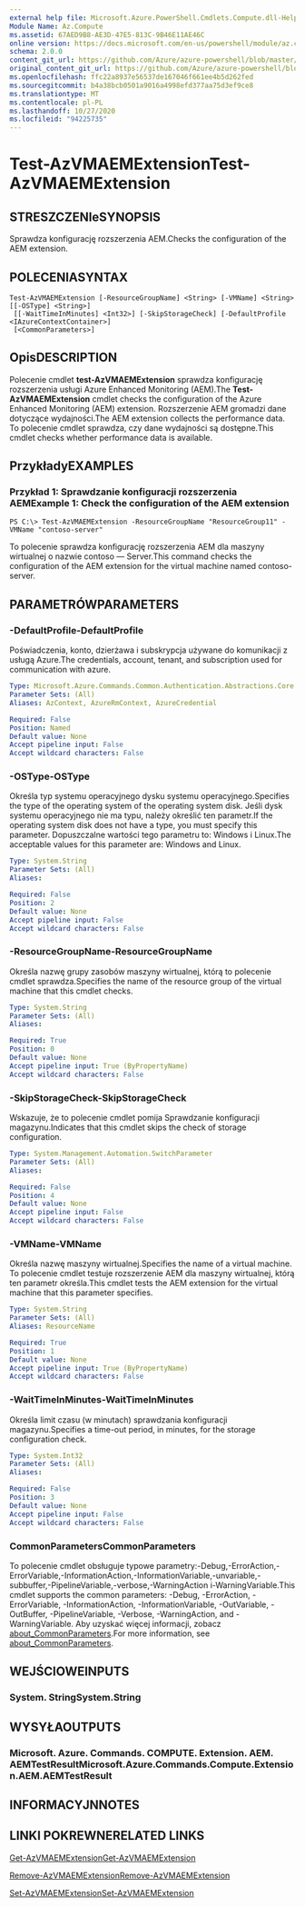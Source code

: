 ```yaml
---
external help file: Microsoft.Azure.PowerShell.Cmdlets.Compute.dll-Help.xml
Module Name: Az.Compute
ms.assetid: 67AED9B8-AE3D-47E5-813C-9B46E11AE46C
online version: https://docs.microsoft.com/en-us/powershell/module/az.compute/test-azvmaemextension
schema: 2.0.0
content_git_url: https://github.com/Azure/azure-powershell/blob/master/src/Compute/Compute/help/Test-AzVMAEMExtension.md
original_content_git_url: https://github.com/Azure/azure-powershell/blob/master/src/Compute/Compute/help/Test-AzVMAEMExtension.md
ms.openlocfilehash: ffc22a8937e56537de167046f661ee4b5d262fed
ms.sourcegitcommit: b4a38bcb0501a9016a4998efd377aa75d3ef9ce8
ms.translationtype: MT
ms.contentlocale: pl-PL
ms.lasthandoff: 10/27/2020
ms.locfileid: "94225735"
---
```

# <span data-ttu-id="8f03a-101">Test-AzVMAEMExtension</span><span class="sxs-lookup"><span data-stu-id="8f03a-101">Test-AzVMAEMExtension</span></span>

## <span data-ttu-id="8f03a-102">STRESZCZENIe</span><span class="sxs-lookup"><span data-stu-id="8f03a-102">SYNOPSIS</span></span>
<span data-ttu-id="8f03a-103">Sprawdza konfigurację rozszerzenia AEM.</span><span class="sxs-lookup"><span data-stu-id="8f03a-103">Checks the configuration of the AEM extension.</span></span>

## <span data-ttu-id="8f03a-104">POLECENIA</span><span class="sxs-lookup"><span data-stu-id="8f03a-104">SYNTAX</span></span>

```
Test-AzVMAEMExtension [-ResourceGroupName] <String> [-VMName] <String> [[-OSType] <String>]
 [[-WaitTimeInMinutes] <Int32>] [-SkipStorageCheck] [-DefaultProfile <IAzureContextContainer>]
 [<CommonParameters>]
```

## <span data-ttu-id="8f03a-105">Opis</span><span class="sxs-lookup"><span data-stu-id="8f03a-105">DESCRIPTION</span></span>
<span data-ttu-id="8f03a-106">Polecenie cmdlet **test-AzVMAEMExtension** sprawdza konfigurację rozszerzenia usługi Azure Enhanced Monitoring (AEM).</span><span class="sxs-lookup"><span data-stu-id="8f03a-106">The **Test-AzVMAEMExtension** cmdlet checks the configuration of the Azure Enhanced Monitoring (AEM) extension.</span></span>
<span data-ttu-id="8f03a-107">Rozszerzenie AEM gromadzi dane dotyczące wydajności.</span><span class="sxs-lookup"><span data-stu-id="8f03a-107">The AEM extension collects the performance data.</span></span>
<span data-ttu-id="8f03a-108">To polecenie cmdlet sprawdza, czy dane wydajności są dostępne.</span><span class="sxs-lookup"><span data-stu-id="8f03a-108">This cmdlet checks whether performance data is available.</span></span>

## <span data-ttu-id="8f03a-109">Przykłady</span><span class="sxs-lookup"><span data-stu-id="8f03a-109">EXAMPLES</span></span>

### <span data-ttu-id="8f03a-110">Przykład 1: Sprawdzanie konfiguracji rozszerzenia AEM</span><span class="sxs-lookup"><span data-stu-id="8f03a-110">Example 1: Check the configuration of the AEM extension</span></span>
```
PS C:\> Test-AzVMAEMExtension -ResourceGroupName "ResourceGroup11" -VMName "contoso-server"
```

<span data-ttu-id="8f03a-111">To polecenie sprawdza konfigurację rozszerzenia AEM dla maszyny wirtualnej o nazwie contoso — Server.</span><span class="sxs-lookup"><span data-stu-id="8f03a-111">This command checks the configuration of the AEM extension for the virtual machine named contoso-server.</span></span>

## <span data-ttu-id="8f03a-112">PARAMETRÓW</span><span class="sxs-lookup"><span data-stu-id="8f03a-112">PARAMETERS</span></span>

### <span data-ttu-id="8f03a-113">-DefaultProfile</span><span class="sxs-lookup"><span data-stu-id="8f03a-113">-DefaultProfile</span></span>
<span data-ttu-id="8f03a-114">Poświadczenia, konto, dzierżawa i subskrypcja używane do komunikacji z usługą Azure.</span><span class="sxs-lookup"><span data-stu-id="8f03a-114">The credentials, account, tenant, and subscription used for communication with azure.</span></span>

```yaml
Type: Microsoft.Azure.Commands.Common.Authentication.Abstractions.Core.IAzureContextContainer
Parameter Sets: (All)
Aliases: AzContext, AzureRmContext, AzureCredential

Required: False
Position: Named
Default value: None
Accept pipeline input: False
Accept wildcard characters: False
```

### <span data-ttu-id="8f03a-115">-OSType</span><span class="sxs-lookup"><span data-stu-id="8f03a-115">-OSType</span></span>
<span data-ttu-id="8f03a-116">Określa typ systemu operacyjnego dysku systemu operacyjnego.</span><span class="sxs-lookup"><span data-stu-id="8f03a-116">Specifies the type of the operating system of the operating system disk.</span></span>
<span data-ttu-id="8f03a-117">Jeśli dysk systemu operacyjnego nie ma typu, należy określić ten parametr.</span><span class="sxs-lookup"><span data-stu-id="8f03a-117">If the operating system disk does not have a type, you must specify this parameter.</span></span>
<span data-ttu-id="8f03a-118">Dopuszczalne wartości tego parametru to: Windows i Linux.</span><span class="sxs-lookup"><span data-stu-id="8f03a-118">The acceptable values for this parameter are: Windows and Linux.</span></span>

```yaml
Type: System.String
Parameter Sets: (All)
Aliases:

Required: False
Position: 2
Default value: None
Accept pipeline input: False
Accept wildcard characters: False
```

### <span data-ttu-id="8f03a-119">-ResourceGroupName</span><span class="sxs-lookup"><span data-stu-id="8f03a-119">-ResourceGroupName</span></span>
<span data-ttu-id="8f03a-120">Określa nazwę grupy zasobów maszyny wirtualnej, którą to polecenie cmdlet sprawdza.</span><span class="sxs-lookup"><span data-stu-id="8f03a-120">Specifies the name of the resource group of the virtual machine that this cmdlet checks.</span></span>

```yaml
Type: System.String
Parameter Sets: (All)
Aliases:

Required: True
Position: 0
Default value: None
Accept pipeline input: True (ByPropertyName)
Accept wildcard characters: False
```

### <span data-ttu-id="8f03a-121">-SkipStorageCheck</span><span class="sxs-lookup"><span data-stu-id="8f03a-121">-SkipStorageCheck</span></span>
<span data-ttu-id="8f03a-122">Wskazuje, że to polecenie cmdlet pomija Sprawdzanie konfiguracji magazynu.</span><span class="sxs-lookup"><span data-stu-id="8f03a-122">Indicates that this cmdlet skips the check of storage configuration.</span></span>

```yaml
Type: System.Management.Automation.SwitchParameter
Parameter Sets: (All)
Aliases:

Required: False
Position: 4
Default value: None
Accept pipeline input: False
Accept wildcard characters: False
```

### <span data-ttu-id="8f03a-123">-VMName</span><span class="sxs-lookup"><span data-stu-id="8f03a-123">-VMName</span></span>
<span data-ttu-id="8f03a-124">Określa nazwę maszyny wirtualnej.</span><span class="sxs-lookup"><span data-stu-id="8f03a-124">Specifies the name of a virtual machine.</span></span>
<span data-ttu-id="8f03a-125">To polecenie cmdlet testuje rozszerzenie AEM dla maszyny wirtualnej, którą ten parametr określa.</span><span class="sxs-lookup"><span data-stu-id="8f03a-125">This cmdlet tests the AEM extension for the virtual machine that this parameter specifies.</span></span>

```yaml
Type: System.String
Parameter Sets: (All)
Aliases: ResourceName

Required: True
Position: 1
Default value: None
Accept pipeline input: True (ByPropertyName)
Accept wildcard characters: False
```

### <span data-ttu-id="8f03a-126">-WaitTimeInMinutes</span><span class="sxs-lookup"><span data-stu-id="8f03a-126">-WaitTimeInMinutes</span></span>
<span data-ttu-id="8f03a-127">Określa limit czasu (w minutach) sprawdzania konfiguracji magazynu.</span><span class="sxs-lookup"><span data-stu-id="8f03a-127">Specifies a time-out period, in minutes, for the storage configuration check.</span></span>

```yaml
Type: System.Int32
Parameter Sets: (All)
Aliases:

Required: False
Position: 3
Default value: None
Accept pipeline input: False
Accept wildcard characters: False
```

### <span data-ttu-id="8f03a-128">CommonParameters</span><span class="sxs-lookup"><span data-stu-id="8f03a-128">CommonParameters</span></span>
<span data-ttu-id="8f03a-129">To polecenie cmdlet obsługuje typowe parametry:-Debug,-ErrorAction,-ErrorVariable,-InformationAction,-InformationVariable,-unvariable,-subbuffer,-PipelineVariable,-verbose,-WarningAction i-WarningVariable.</span><span class="sxs-lookup"><span data-stu-id="8f03a-129">This cmdlet supports the common parameters: -Debug, -ErrorAction, -ErrorVariable, -InformationAction, -InformationVariable, -OutVariable, -OutBuffer, -PipelineVariable, -Verbose, -WarningAction, and -WarningVariable.</span></span> <span data-ttu-id="8f03a-130">Aby uzyskać więcej informacji, zobacz [about_CommonParameters](http://go.microsoft.com/fwlink/?LinkID=113216).</span><span class="sxs-lookup"><span data-stu-id="8f03a-130">For more information, see [about_CommonParameters](http://go.microsoft.com/fwlink/?LinkID=113216).</span></span>

## <span data-ttu-id="8f03a-131">WEJŚCIOWE</span><span class="sxs-lookup"><span data-stu-id="8f03a-131">INPUTS</span></span>

### <span data-ttu-id="8f03a-132">System. String</span><span class="sxs-lookup"><span data-stu-id="8f03a-132">System.String</span></span>

## <span data-ttu-id="8f03a-133">WYSYŁA</span><span class="sxs-lookup"><span data-stu-id="8f03a-133">OUTPUTS</span></span>

### <span data-ttu-id="8f03a-134">Microsoft. Azure. Commands. COMPUTE. Extension. AEM. AEMTestResult</span><span class="sxs-lookup"><span data-stu-id="8f03a-134">Microsoft.Azure.Commands.Compute.Extension.AEM.AEMTestResult</span></span>

## <span data-ttu-id="8f03a-135">INFORMACYJN</span><span class="sxs-lookup"><span data-stu-id="8f03a-135">NOTES</span></span>

## <span data-ttu-id="8f03a-136">LINKI POKREWNE</span><span class="sxs-lookup"><span data-stu-id="8f03a-136">RELATED LINKS</span></span>

[<span data-ttu-id="8f03a-137">Get-AzVMAEMExtension</span><span class="sxs-lookup"><span data-stu-id="8f03a-137">Get-AzVMAEMExtension</span></span>](./Get-AzVMAEMExtension.md)

[<span data-ttu-id="8f03a-138">Remove-AzVMAEMExtension</span><span class="sxs-lookup"><span data-stu-id="8f03a-138">Remove-AzVMAEMExtension</span></span>](./Remove-AzVMAEMExtension.md)

[<span data-ttu-id="8f03a-139">Set-AzVMAEMExtension</span><span class="sxs-lookup"><span data-stu-id="8f03a-139">Set-AzVMAEMExtension</span></span>](./Set-AzVMAEMExtension.md)


